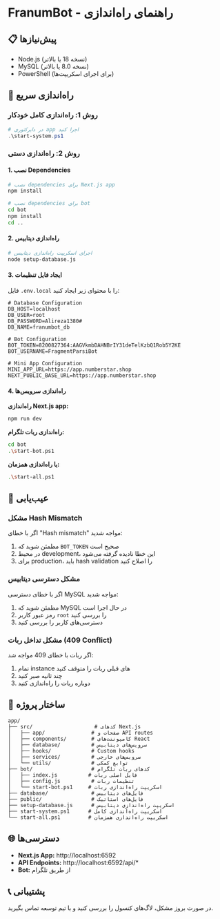 # FranumBot - راهنمای راه‌اندازی

## 📋 پیش‌نیازها

- Node.js (نسخه 18 یا بالاتر)
- MySQL (نسخه 8.0 یا بالاتر)
- PowerShell (برای اجرای اسکریپت‌ها)

## 🚀 راه‌اندازی سریع

### روش 1: راه‌اندازی کامل خودکار
```powershell
# در دایرکتوری app اجرا کنید
.\start-system.ps1
```

### روش 2: راه‌اندازی دستی

#### 1. نصب Dependencies
```bash
# نصب dependencies برای Next.js app
npm install

# نصب dependencies برای bot
cd bot
npm install
cd ..
```

#### 2. راه‌اندازی دیتابیس
```bash
# اجرای اسکریپت راه‌اندازی دیتابیس
node setup-database.js
```

#### 3. ایجاد فایل تنظیمات
فایل `.env.local` را با محتوای زیر ایجاد کنید:
```env
# Database Configuration
DB_HOST=localhost
DB_USER=root
DB_PASSWORD=Alireza1380#
DB_NAME=franumbot_db

# Bot Configuration
BOT_TOKEN=8200827364:AAGVkmbDAHNBrIY31deTelKzbQ1Rob5Y2KE
BOT_USERNAME=FragmentParsiBot

# Mini App Configuration
MINI_APP_URL=https://app.numberstar.shop
NEXT_PUBLIC_BASE_URL=https://app.numberstar.shop
```

#### 4. راه‌اندازی سرویس‌ها

**راه‌اندازی Next.js app:**
```bash
npm run dev
```

**راه‌اندازی ربات تلگرام:**
```bash
cd bot
.\start-bot.ps1
```

**یا راه‌اندازی همزمان:**
```bash
.\start-all.ps1
```

## 🔧 عیب‌یابی

### مشکل Hash Mismatch
اگر با خطای "Hash mismatch" مواجه شدید:
1. مطمئن شوید که `BOT_TOKEN` صحیح است
2. در محیط development، این خطا نادیده گرفته می‌شود
3. برای production، باید hash validation را اصلاح کنید

### مشکل دسترسی دیتابیس
اگر با خطای دسترسی MySQL مواجه شدید:
1. مطمئن شوید که MySQL در حال اجرا است
2. رمز عبور کاربر `root` را بررسی کنید
3. دسترسی‌های کاربر را بررسی کنید

### مشکل تداخل ربات (409 Conflict)
اگر ربات با خطای 409 مواجه شد:
1. تمام instance های قبلی ربات را متوقف کنید
2. چند ثانیه صبر کنید
3. دوباره ربات را راه‌اندازی کنید

## 📁 ساختار پروژه

```
app/
├── src/                    # کدهای Next.js
│   ├── app/               # صفحات و API routes
│   ├── components/        # کامپوننت‌های React
│   ├── database/          # سرویس‌های دیتابیس
│   ├── hooks/             # Custom hooks
│   ├── services/          # سرویس‌های خارجی
│   └── utils/             # توابع کمکی
├── bot/                   # کدهای ربات تلگرام
│   ├── index.js          # فایل اصلی ربات
│   ├── config.js          # تنظیمات ربات
│   └── start-bot.ps1     # اسکریپت راه‌اندازی ربات
├── database/              # فایل‌های دیتابیس
├── public/                # فایل‌های استاتیک
├── setup-database.js      # اسکریپت راه‌اندازی دیتابیس
├── start-system.ps1      # اسکریپت راه‌اندازی کامل
└── start-all.ps1         # اسکریپت راه‌اندازی همزمان
```

## 🌐 دسترسی‌ها

- **Next.js App:** http://localhost:6592
- **API Endpoints:** http://localhost:6592/api/*
- **Bot:** از طریق تلگرام

## 📞 پشتیبانی

در صورت بروز مشکل، لاگ‌های کنسول را بررسی کنید و با تیم توسعه تماس بگیرید.
